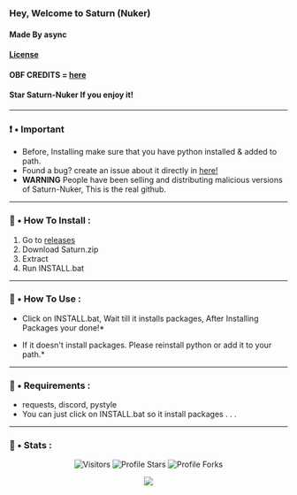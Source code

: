 ### Hey, Welcome to Saturn (Nuker)
#### Made By async
#### [License](https://github.com/asynncc/Saturn-Nuker/blob/main/LICENSE)
#### OBF CREDITS = [here](https://github.com/billythegoat356/Kramer)
#### Star Saturn-Nuker If you enjoy it!
___

### ❗ • Important
* Before, Installing make sure that you have python installed & added to path.
* Found a bug? create an issue about it directly in [here!](https://github.com/asynncc/Saturn-Nuker/issues/new/choose)
* **WARNING** People have been selling and distributing malicious versions of Saturn-Nuker, This is the real github. 
___

### 🎪 • How To Install : 
1. Go to [releases](https://github.com/asynncc/Saturn-Nuker/releases/tag/v1)
2. Download Saturn.zip
3. Extract 
4. Run INSTALL.bat
___

### 🧠 • How To Use :
* Click on INSTALL.bat, Wait till it installs packages, After Installing Packages your done!*

* If it doesn't install packages. Please reinstall python or add it to your path.*
___


### 🌱 • Requirements : 
* requests, discord, pystyle
* You can just click on INSTALL.bat so it install packages . . . 
___

### 👾 • Stats : 
<p align="center"><img src="https://gpvc.arturio.dev/asynncc" alt="Visitors"></a>
<img src="https://img.shields.io/badge/dynamic/json?&label=Total%20Stars&color=bb2527&style=flat&style=for-the-badge&query=%24.stars&url=https://api.github-star-counter.workers.dev/user/asynncc" alt="Profile Stars"></a>
<img src="https://img.shields.io/badge/dynamic/json?&label=Total%20Forks&color=bb2527&style=flat&style=for-the-badge&query=%24.forks&url=https://api.github-star-counter.workers.dev/user/asynncc" alt="Profile Forks"></a>
<p align="center">  
<img src="https://github-readme-stats.vercel.app/api?username=asynncc&show_icons=true&theme=dark&count_private=true">
</p>

